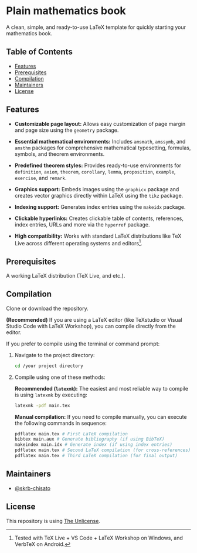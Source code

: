 # Plain mathematics book

A clean, simple, and ready-to-use LaTeX template for quickly starting your mathematics book.

## Table of Contents

- [Features](#features)
- [Prerequisites](#prerequisites)
- [Compilation](#compilation)
- [Maintainers](#maintainers)
- [License](#license)

## Features

- **Customizable page layout:** Allows easy customization of page margin and page size using the `geometry` package.

- **Essential mathematical environments:** Includes `amsmath`, `amssymb`, and `amsthm` packages for comprehensive mathematical typesetting, formulas, symbols, and theorem environments.

- **Predefined theorem styles:** Provides ready-to-use environments for `definition`, `axiom`, `theorem`, `corollary`, `lemma`, `proposition`, `example`, `exercise`, and `remark`.

- **Graphics support:** Embeds images using the `graphicx` package and creates vector graphics directly within LaTeX using the `tikz` package.

- **Indexing support:** Generates index entries using the `makeidx` package.

- **Clickable hyperlinks:** Creates clickable table of contents, references, index entries, URLs and more via the `hyperref` package.

- **High compatibility:** Works with standard LaTeX distributions like TeX Live across different operating systems and editors[^highCompatibility].

[^highCompatibility]: Tested with TeX Live + VS Code + LaTeX Workshop on Windows, and VerbTeX on Android.

## Prerequisites

A working LaTeX distribution (TeX Live, and etc.).

## Compilation

Clone or download the repository.

**(Recommended)** If you are using a LaTeX editor (like TeXstudio or Visual Studio Code with LaTeX Workshop), you can compile directly from the editor.

If you prefer to compile using the terminal or command prompt:

1. Navigate to the project directory:

    ```bash
    cd /your project directory
    ```

2.  Compile using one of these methods:

    **Recommended (`latexmk`):** The easiest and most reliable way to compile is using `latexmk` by executing:

    ```bash
    latexmk -pdf main.tex
    ```

    **Manual compilation:** If you need to compile manually, you can execute the following commands in sequence:

    ```bash
    pdflatex main.tex # First LaTeX compilation
    bibtex main.aux # Generate bibliography (if using BibTeX)
    makeindex main.idx # Generate index (if using index entries)
    pdflatex main.tex # Second LaTeX compilation (for cross-references)
    pdflatex main.tex # Third LaTeX compilation (for final output)
    ```

## Maintainers

- [@skrb-chisato](https://github.com/skrb-chisato)

## License

This repository is using [The Unlicense](https://github.com/skrb-chisato/plain_mathematics_book/blob/main/LICENSE).